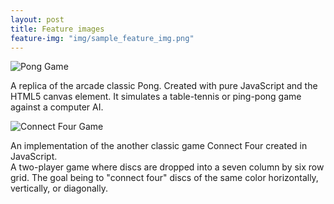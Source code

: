 ```yaml
---
layout: post
title: Feature images
feature-img: "img/sample_feature_img.png"
---
```


<img src="pong.png" alt="Pong Game">

A replica of the arcade classic Pong. Created with pure JavaScript and the HTML5 canvas element. It simulates a table-tennis or ping-pong game against a computer AI.

<img src="c4.jpg" alt="Connect Four Game">

An implementation of the another classic game Connect Four created in JavaScript.  
A two-player game where discs are dropped into a seven column by six row grid. The goal being to "connect four" discs of the same color horizontally, vertically, or diagonally. 

